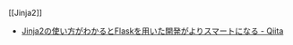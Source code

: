 [[Jinja2]]	

- [Jinja2の使い方がわかるとFlaskを用いた開発がよりスマートになる - Qiita](https://qiita.com/oliva/items/7ae5de21307d101b4759)

